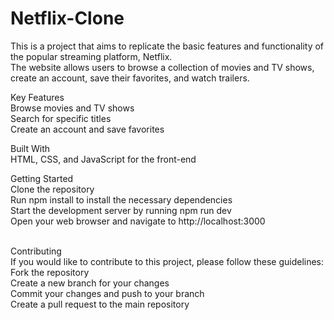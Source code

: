 # Netflix-Clone
This is a project that aims to replicate the basic features and functionality of the popular streaming platform, Netflix.
<br>
The website allows users to browse a collection of movies and TV shows, create an account, save their favorites, and watch trailers.

Key Features<br>
Browse movies and TV shows 
<br>
Search for specific titles
<br>
Create an account and save favorites

Built With
<br>
HTML, CSS, and JavaScript for the front-end

Getting Started
<br>
Clone the repository
<br>
Run npm install to install the necessary dependencies
<br>
Start the development server by running npm run dev
<br>
Open your web browser and navigate to http://localhost:3000

<br>
Contributing
<br>
If you would like to contribute to this project, please follow these guidelines:
<br>
Fork the repository
<br>
Create a new branch for your changes
<br>
Commit your changes and push to your branch
<br>
Create a pull request to the main repository

